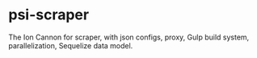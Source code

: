 # psi-scraper
The Ion Cannon for scraper, with json configs, proxy, Gulp build system, parallelization, Sequelize data model.
